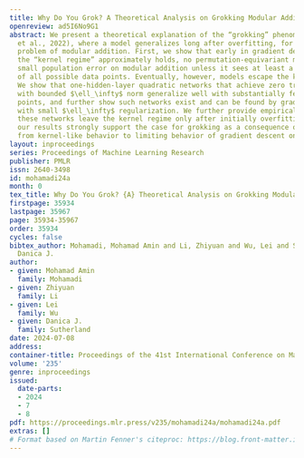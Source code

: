 ```yaml
---
title: Why Do You Grok? A Theoretical Analysis on Grokking Modular Addition
openreview: ad5I6No9G1
abstract: We present a theoretical explanation of the “grokking” phenomenon (Power
  et al., 2022), where a model generalizes long after overfitting, for the originally-studied
  problem of modular addition. First, we show that early in gradient descent, so that
  the “kernel regime” approximately holds, no permutation-equivariant model can achieve
  small population error on modular addition unless it sees at least a constant fraction
  of all possible data points. Eventually, however, models escape the kernel regime.
  We show that one-hidden-layer quadratic networks that achieve zero training loss
  with bounded $\ell_\infty$ norm generalize well with substantially fewer training
  points, and further show such networks exist and can be found by gradient descent
  with small $\ell_\infty$ regularization. We further provide empirical evidence that
  these networks leave the kernel regime only after initially overfitting. Taken together,
  our results strongly support the case for grokking as a consequence of the transition
  from kernel-like behavior to limiting behavior of gradient descent on deep networks.
layout: inproceedings
series: Proceedings of Machine Learning Research
publisher: PMLR
issn: 2640-3498
id: mohamadi24a
month: 0
tex_title: Why Do You Grok? {A} Theoretical Analysis on Grokking Modular Addition
firstpage: 35934
lastpage: 35967
page: 35934-35967
order: 35934
cycles: false
bibtex_author: Mohamadi, Mohamad Amin and Li, Zhiyuan and Wu, Lei and Sutherland,
  Danica J.
author:
- given: Mohamad Amin
  family: Mohamadi
- given: Zhiyuan
  family: Li
- given: Lei
  family: Wu
- given: Danica J.
  family: Sutherland
date: 2024-07-08
address:
container-title: Proceedings of the 41st International Conference on Machine Learning
volume: '235'
genre: inproceedings
issued:
  date-parts:
  - 2024
  - 7
  - 8
pdf: https://proceedings.mlr.press/v235/mohamadi24a/mohamadi24a.pdf
extras: []
# Format based on Martin Fenner's citeproc: https://blog.front-matter.io/posts/citeproc-yaml-for-bibliographies/
---
```

